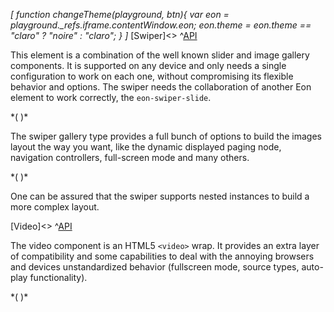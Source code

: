 *[
  function changeTheme(playground, btn){
    var eon = playground._refs.iframe.contentWindow.eon;
    eon.theme = eon.theme == "claro" ? "noire" : "claro";
  }
]*
[Swiper]<>
^[API](#!&mode=api&file=ui%2Feon-swiper%2Feon-swiper.html)


This element is a combination of the well known slider and image gallery components. It is supported on any device and only needs a single configuration to work on each one, without compromising its flexible behavior and options. The swiper needs the collaboration of another Eon element to work correctly, the `eon-swiper-slide`.


*(
<doc-playground label="Simple slider" format="true" html="true" js="true" css="true" selector="body">
  <template type="html">
    <doc-head>
      <script src='framework/doc-eon/eon/eon.js'></script>
      <script>
        eon.theme = "claro";
        eon.themeSchema = {
          claro: ["eon-swiper"]
        }
      </script>
      <script>
        eon.import([
          'framework/doc-eon/eon/ui/eon-swiper',
          'framework/doc-eon/custom/doc-playground/doc-showcase'
        ]);
      </script>
      <style>
        .content {
          display: flex;
          flex-wrap: wrap;
        }
        doc-showcase .doc-showcase-content {
          height: 350px;
          width: 500px;
        }
        .doc-showcase-title {
            display: none;
        }
        @media (max-width: 630px) {
          doc-showcase,
          doc-showcase .doc-showcase-content{
            width: 100%
          }
        }
        @media (max-width: 480px) {
          doc-showcase .doc-showcase-content{
            height: 200px;
          }
        }
      </style>
  </doc-head>
  <doc-body><div class="content">
    <doc-showcase>
      <eon-swiper pagination="true">
        <eon-swiper-slide class="blue"></eon-swiper-slide>
        <eon-swiper-slide class="red"></eon-swiper-slide>
        <eon-swiper-slide class="green"></eon-swiper-slide>
        <eon-swiper-slide class="yellow"></eon-swiper-slide>
      </eon-swiper>
    </doc-showcase>
  </div></doc-body>
  </template>
   <template type="css">
   .blue {
      background-color: #7296bb !important;
    }

    .yellow {
      background-color: #bb9772;
    }

    .green {
      background-color: #76bb72 !important;
    }

    .red {
      background-color: #b36a6a;
    }
  </template>
  <template type="footer">
     {"button":{"action":"changeTheme", "icon":"theme"}}
  </template>
</doc-playground>
)*


The swiper gallery type provides a full bunch of options to build the images layout the way you want, like the dynamic displayed paging node, navigation controllers, full-screen mode and many others.


*(
<doc-playground label="Gallery" format="true" html="true" js="true" css="true" selector="body">
  <template type="html">
    <doc-head>
      <script src='framework/doc-eon/eon/eon.js'></script>
      <script>
        eon.theme = "claro";
        eon.themeSchema = {
          claro: ["eon-swiper"]
        }
      </script>
      <script>
        eon.import([
          'framework/doc-eon/eon/ui/eon-swiper',
          'framework/doc-eon/custom/doc-playground/doc-showcase'
        ]);
      </script>
      <style>
        .content {
          display: flex;
          flex-wrap: wrap;
        }
        doc-showcase .doc-showcase-content {
          height: 350px;
          width: 500px;
        }
        .doc-showcase-title {
            display: none;
        }
        @media (max-width: 630px) {
          doc-showcase,
          doc-showcase .doc-showcase-content{
            width: 100%
          }
        }
        @media (max-width: 480px) {
          doc-showcase .doc-showcase-content{
            height: 200px;
          }
        }
      </style>
  </doc-head>
  <doc-body><div class="content">
    <doc-showcase>
      <eon-swiper direction="horizontal" pagination="true" navigation="true" type="gallery"
        full-screen="true">
        <eon-swiper-slide image="img/view-5.jpeg"></eon-swiper-slide>
        <eon-swiper-slide image="img/view-2.jpeg"></eon-swiper-slide>
        <eon-swiper-slide image="img/view-6.jpeg"></eon-swiper-slide>
        <eon-swiper-slide image="img/view-4.jpeg"></eon-swiper-slide>
        <eon-swiper-slide image="img/view-1.jpeg"></eon-swiper-slide>
        <eon-swiper-slide image="img/view-5.jpeg"></eon-swiper-slide>
        <eon-swiper-slide image="img/view-2.jpeg"></eon-swiper-slide>
      </eon-swiper>
    </doc-showcase>
  </div></doc-body>
  </template>
  <template type="footer">
     {"button":{"action":"changeTheme", "icon":"theme"}}
  </template>
</doc-playground>
)*

One can be assured that the swiper supports nested instances to build a more complex layout.


[Video]<>
^[API](#!&mode=api&file=ui%2Feon-video%2Feon-video.html)


The video component is an HTML5 `<video>` wrap. It provides an extra layer of compatibility and some capabilities to deal with the annoying browsers and devices unstandardized behavior (fullscreen mode, source types, auto-play functionality).

*(
<doc-playground label="Simple Video" format="true" html="true" js="true" css="true" selector="body">
  <template type="html">
    <doc-head>
      <script src='framework/doc-eon/eon/eon.js'></script>
      <script>
        eon.themeSchema = {
          claro: ["eon-video"]
        }
      </script>
      <script>
        eon.import([
        'framework/doc-eon/eon/ui/eon-video',
        'framework/doc-eon/custom/doc-playground/doc-showcase'
        ])
      </script>
      <style>
        .content {
          display: flex;
          flex-wrap: wrap;
        }
      </style>
  </doc-head>
  <doc-body><div class="content">
    <doc-showcase>
      <eon-video type="video/mp4" controls="true" src="video/snow.mp4" poster="img/snow.jpg" volume="0.5">
      </eon-video>
    </doc-showcase>
  </div></doc-body>
  </template>
  <template type="footer">
     {"button":{"action":"changeTheme", "icon":"theme"}}
  </template>
</doc-playground>
)*


